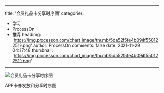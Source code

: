 
---
title: '会员礼品卡分享时序图'
categories: 
 - 学习
 - ProcessOn
 - 推荐
headimg: 'https://img.processon.com/chart_image/thumb/5da52f5fe4b09df550122519.png'
author: ProcessOn
comments: false
date: 2021-11-29 04:27:48
thumbnail: 'https://img.processon.com/chart_image/thumb/5da52f5fe4b09df550122519.png'
---

<div>   
<img class="thumb" alt="会员礼品卡分享时序图" src="https://img.processon.com/chart_image/thumb/5da52f5fe4b09df550122519.png" referrerpolicy="no-referrer">
<p>APP卡券发放和分享时序图</p>  
</div>
            
